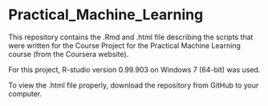 # Practical_Machine_Learning

This repository contains the .Rmd and .html file describing the scripts that were written for the Course Project for the Practical Machine Learning course (from the Coursera website).

For this project, R-studio version 0.99.903 on Windows 7 (64-bit) was used.

To view the .html file properly, download the repository from GitHub to your computer.
